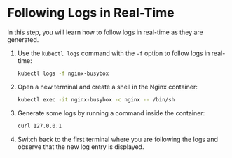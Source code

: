 # Following Logs in Real-Time

In this step, you will learn how to follow logs in real-time as they are generated.

1. Use the `kubectl logs` command with the `-f` option to follow logs in real-time:

   ```bash
   kubectl logs -f nginx-busybox
   ```

2. Open a new terminal and create a shell in the Nginx container:

   ```bash
   kubectl exec -it nginx-busybox -c nginx -- /bin/sh
   ```

3. Generate some logs by running a command inside the container:

   ```bash
   curl 127.0.0.1
   ```

4. Switch back to the first terminal where you are following the logs and observe that the new log entry is displayed.
